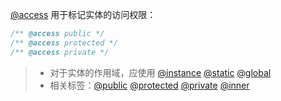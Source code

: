 [@access](http://usejsdoc.org/tags-access.html) 用于标记实体的访问权限：

```js
/** @access public */
/** @access protected */
/** @access private */
```

> - 对于实体的作用域，应使用 [@instance](http://usejsdoc.org/tags-instance.html) [@static](http://usejsdoc.org/tags-static.html) [@global](http://usejsdoc.org/tags-global.html)
> - 相关标签：[@public](http://usejsdoc.org/tags-public.html) [@protected](http://usejsdoc.org/tags-protected.html) [@private](http://usejsdoc.org/tags-private.html) [@inner](http://usejsdoc.org/tags-inner.html)
